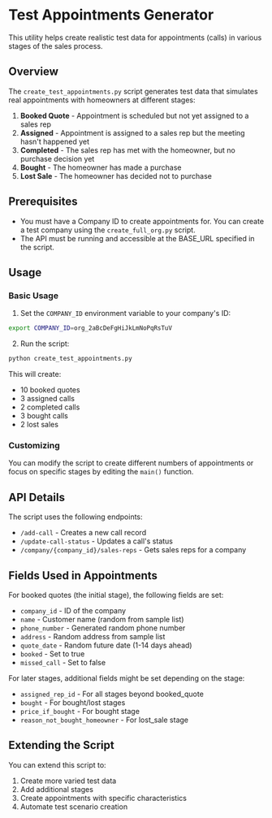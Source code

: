 # Test Appointments Generator

This utility helps create realistic test data for appointments (calls) in various stages of the sales process.

## Overview

The `create_test_appointments.py` script generates test data that simulates real appointments with homeowners at different stages:

1. **Booked Quote** - Appointment is scheduled but not yet assigned to a sales rep
2. **Assigned** - Appointment is assigned to a sales rep but the meeting hasn't happened yet
3. **Completed** - The sales rep has met with the homeowner, but no purchase decision yet
4. **Bought** - The homeowner has made a purchase
5. **Lost Sale** - The homeowner has decided not to purchase

## Prerequisites

- You must have a Company ID to create appointments for. You can create a test company using the `create_full_org.py` script.
- The API must be running and accessible at the BASE_URL specified in the script.

## Usage

### Basic Usage

1. Set the `COMPANY_ID` environment variable to your company's ID:

```bash
export COMPANY_ID=org_2aBcDeFgHiJkLmNoPqRsTuV
```

2. Run the script:

```bash
python create_test_appointments.py
```

This will create:
- 10 booked quotes
- 3 assigned calls
- 2 completed calls
- 3 bought calls
- 2 lost sales

### Customizing

You can modify the script to create different numbers of appointments or focus on specific stages by editing the `main()` function.

## API Details

The script uses the following endpoints:

- `/add-call` - Creates a new call record
- `/update-call-status` - Updates a call's status
- `/company/{company_id}/sales-reps` - Gets sales reps for a company

## Fields Used in Appointments

For booked quotes (the initial stage), the following fields are set:

- `company_id` - ID of the company
- `name` - Customer name (random from sample list)
- `phone_number` - Generated random phone number
- `address` - Random address from sample list
- `quote_date` - Random future date (1-14 days ahead)
- `booked` - Set to true
- `missed_call` - Set to false

For later stages, additional fields might be set depending on the stage:

- `assigned_rep_id` - For all stages beyond booked_quote
- `bought` - For bought/lost stages
- `price_if_bought` - For bought stage
- `reason_not_bought_homeowner` - For lost_sale stage

## Extending the Script

You can extend this script to:

1. Create more varied test data
2. Add additional stages
3. Create appointments with specific characteristics
4. Automate test scenario creation 